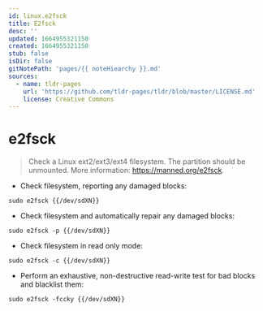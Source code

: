 ```yaml
---
id: linux.e2fsck
title: E2fsck
desc: ''
updated: 1664955321150
created: 1664955321150
stub: false
isDir: false
gitNotePath: 'pages/{{ noteHiearchy }}.md'
sources:
  - name: tldr-pages
    url: 'https://github.com/tldr-pages/tldr/blob/master/LICENSE.md'
    license: Creative Commons
---
```

# e2fsck

> Check a Linux ext2/ext3/ext4 filesystem. The partition should be unmounted.
> More information: <https://manned.org/e2fsck>.

- Check filesystem, reporting any damaged blocks:

`sudo e2fsck {{/dev/sdXN}}`

- Check filesystem and automatically repair any damaged blocks:

`sudo e2fsck -p {{/dev/sdXN}}`

- Check filesystem in read only mode:

`sudo e2fsck -c {{/dev/sdXN}}`

- Perform an exhaustive, non-destructive read-write test for bad blocks and blacklist them:

`sudo e2fsck -fccky {{/dev/sdXN}}`

